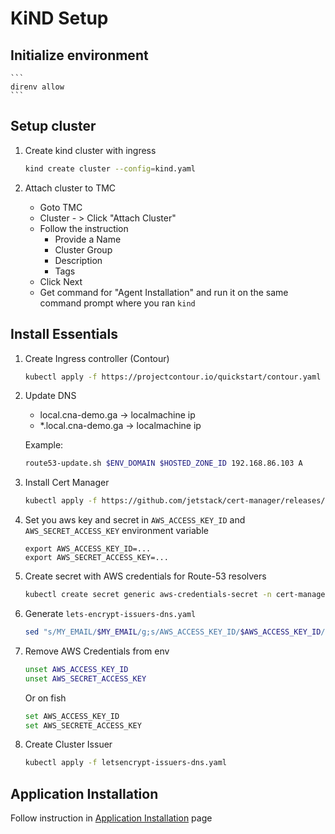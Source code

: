 # KiND Setup

## Initialize environment

    ```
    direnv allow
    ```
    
## Setup cluster

1.  Create kind cluster with ingress

    ```bash
    kind create cluster --config=kind.yaml
    ```

1.  Attach cluster to TMC
    - Goto TMC 
    - Cluster - > Click "Attach Cluster"
    - Follow the instruction
        - Provide a Name
        - Cluster Group
        - Description
        - Tags
    - Click Next
    - Get command for "Agent Installation"  and run it on the same command prompt where you ran `kind`

## Install Essentials

1.  Create Ingress controller (Contour)
    ```bash
    kubectl apply -f https://projectcontour.io/quickstart/contour.yaml
    ```

1.  Update DNS 
    - local.cna-demo.ga -> localmachine ip
    - *.local.cna-demo.ga -> localmachine ip
    
    Example:
    ```bash
    route53-update.sh $ENV_DOMAIN $HOSTED_ZONE_ID 192.168.86.103 A
    ```

1.  Install Cert Manager

    ```bash
    kubectl apply -f https://github.com/jetstack/cert-manager/releases/download/v1.1.0/cert-manager.yaml
    ```
1.  Set you aws key and secret  in `AWS_ACCESS_KEY_ID` and `AWS_SECRET_ACCESS_KEY` environment variable
    ```
    export AWS_ACCESS_KEY_ID=...
    export AWS_SECRET_ACCESS_KEY=...    
    ```
    
1.  Create secret with AWS credentials for Route-53 resolvers

    ```bash    
    kubectl create secret generic aws-credentials-secret -n cert-manager --from-literal=access-key-id=$AWS_ACCESS_KEY_ID --from-literal=secret-access-key=$AWS_SECRET_ACCESS_KEY
    ```

1.  Generate `lets-encrypt-issuers-dns.yaml`     
    ```bash
    sed "s/MY_EMAIL/$MY_EMAIL/g;s/AWS_ACCESS_KEY_ID/$AWS_ACCESS_KEY_ID/g;s/AWS_REGION/$AWS_REGION/g" letsencrypt-issuers-dns.template.yaml  > letsencrypt-issuers-dns.yaml
    ```
1.  Remove AWS Credentials from env
    ```bash
    unset AWS_ACCESS_KEY_ID 
    unset AWS_SECRET_ACCESS_KEY
    ```
    Or on fish
    ```bash    
    set AWS_ACCESS_KEY_ID
    set AWS_SECRETE_ACCESS_KEY
    ```

1.  Create Cluster Issuer
    ```bash
    kubectl apply -f letsencrypt-issuers-dns.yaml
    ```

## Application Installation

Follow instruction in [Application Installation](../APP-INSTALL.md) page
